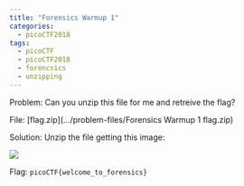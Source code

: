 ```yaml
---
title: "Forensics Warmup 1"
categories:
  - picoCTF2018
tags:
  - picoCTF
  - picoCTF2018
  - forencsics
  - unzipping
---
```


Problem: Can you unzip this file for me and retreive the flag?

File: [flag.zip](.../problem-files/Forensics Warmup 1 flag.zip)

Solution: Unzip the file getting this image:

<img src="../solution-files/Forensics Warmup 1 - flag.jpg">

Flag: ```picoCTF{welcome_to_forensics}```
